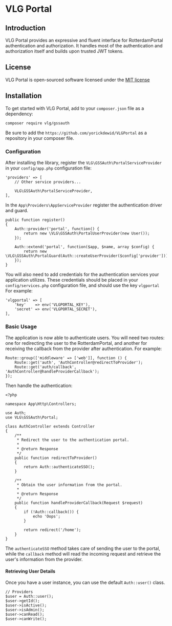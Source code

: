 # VLG Portal

## Introduction

VLG Portal provides an expressive and fluent interface for RotterdamPortal authentication and authorization. It handles most of the authentication and authorization itself and builds upon trusted JWT tokens.

## License

VLG Portal is open-sourced software licensed under the [MIT license](http://opensource.org/licenses/MIT)

## Installation

To get started with VLG Portal, add to your `composer.json` file as a dependency:

    composer require vlg/gssauth

Be sure to add the `https://github.com/yorickdewid/VLGPortal` as a repository in your composer file.

### Configuration

After installing the library, register the `VLG\GSSAuth\PortalServiceProvider` in your `config/app.php` configuration file:

    'providers' => [
        // Other service providers...

        VLG\GSSAuth\PortalServiceProvider,
    ],

In the `App\Providers\AppServiceProvider` register the authentication driver and guard.

    public function register()
    {
        Auth::provider('portal', function() {
            return new \VLG\GSSAuth\PortalUserProvider(new User());
        });

        Auth::extend('portal', function($app, $name, array $config) {
            return new \VLG\GSSAuth\PortalGuard(Auth::createUserProvider($config['provider']));
        });
    }

You will also need to add credentials for the authentication services your application utilizes. These credentials should be placed in your `config/services.php` configuration file, and should use the key `vlgportal` For example:

    'vlgportal' => [
        'key'    => env('VLGPORTAL_KEY'),
        'secret' => env('VLGPORTAL_SECRET'),
    ],

### Basic Usage

The application is now able to authenticate users. You will need two routes: one for redirecting the user to the RotterdamPortal, and another for receiving the callback from the provider after authentication. For example:

    Route::group(['middleware' => ['web']], function () {
        Route::get('auth', 'AuthController@redirectToProvider');
        Route::get('auth/callback', 'AuthController@handleProviderCallback');
    });

Then handle the authentication:

    <?php

    namespace App\Http\Controllers;

    use Auth;
    use VLG\GSSAuth\Portal;

    class AuthController extends Controller
    {
        /**
         * Redirect the user to the authentication portal.
         *
         * @return Response
         */
        public function redirectToProvider()
        {
            return Auth::authenticateSSO();
        }
    
        /**
         * Obtain the user information from the portal.
         *
         * @return Response
         */
        public function handleProviderCallback(Request $request)
        {
            if (!Auth::callback()) {
                echo 'Oops';
            }
    
            return redirect('/home');
        }
    }

The `authenticateSSO` method takes care of sending the user to the portal, while the `callback` method will read the incoming request and retrieve the user's information from the provider.


#### Retrieving User Details

Once you have a user instance, you can use the default `Auth::user()` class.

    // Providers
    $user = Auth::user();
    $user->getId();
    $user->isActive();
    $user->isAdmin();
    $user->canRead();
    $user->canWrite();

